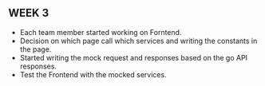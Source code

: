 ## WEEK 3
* Each team member started working on Forntend.
* Decision on which page call which services and writing the constants in the page.
* Started writing the mock request and responses based on the go API responses.
* Test the Frontend with the mocked services.

